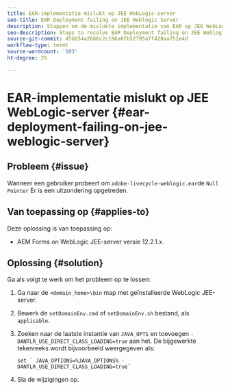 ```yaml
---
title: EAR-implementatie mislukt op JEE WebLogic-server
seo-title: EAR Deployment failing on JEE Weblogic Server
description: Stappen om de mislukte implementatie van EAR op JEE WebLogic Server op te lossen
seo-description: Steps to resolve EAR Deployment failing on JEE Weblogic Server
source-git-commit: 45bb54a2666c2c196a8fb52795a7f428aa751e4d
workflow-type: tm+mt
source-wordcount: '103'
ht-degree: 2%

---
```



# EAR-implementatie mislukt op JEE WebLogic-server {#ear-deployment-failing-on-jee-weblogic-server}

## Probleem {#issue}

Wanneer een gebruiker probeert om `adobe-livecycle-weblogic.ear`de `Null Pointer` Er is een uitzondering opgetreden.

## Van toepassing op {#applies-to}

Deze oplossing is van toepassing op:

* AEM Forms on WebLogic JEE-server versie 12.2.1.x.

## Oplossing {#solution}

Ga als volgt te werk om het probleem op te lossen:

1. Ga naar de `<domain_home>\bin` map met geïnstalleerde WebLogic JEE-server.

1. Bewerk de `setDomainEnv.cmd` of `setDomainEnv.sh` bestand, als `applicable`.

1. Zoeken naar de laatste instantie van `JAVA_OPTS` en toevoegen `-DANTLR_USE_DIRECT_CLASS_LOADING=true` aan het. De bijgewerkte tekenreeks wordt bijvoorbeeld weergegeven als:

       set ` JAVA_OPTIONS=%JAVA_OPTIONS% -DANTLR_USE_DIRECT_CLASS_LOADING=true`
   
1. Sla de wijzigingen op.


